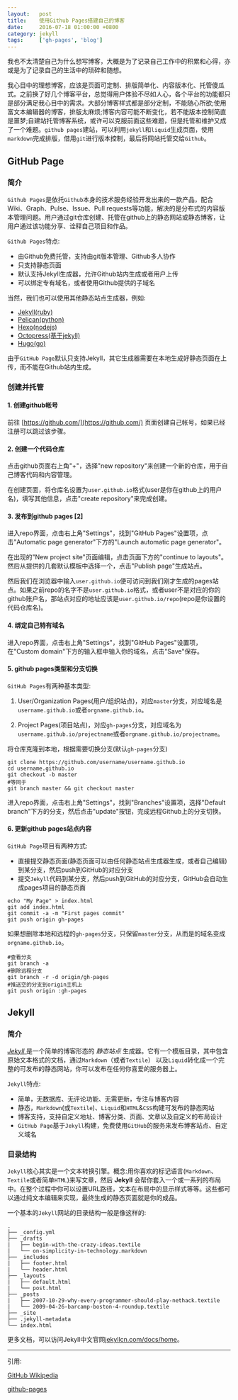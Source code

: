 ```yaml
---
layout:   post
title:    使用Github Pages搭建自己的博客
date:     2016-07-18 01:00:00 +0800
category: jekyll
tags:     ['gh-pages', 'blog']
---
```


我也不太清楚自己为什么想写博客，大概是为了记录自己工作中的积累和心得，亦或是为了记录自己的生活中的琐碎和随想。

我心目中的理想博客，应该是页面可定制、排版简单化、内容版本化、托管傻瓜式。之前换了好几个博客平台，总觉得用户体验不尽如人心，各个平台的功能都只是部分满足我心目中的需求。大部分博客样式都是部分定制，不能随心所欲;使用富文本编辑器的博客，排版太麻烦;博客内容可能不断变化，若不能版本控制简直是噩梦;自建站托管博客系统，或许可以克服前面这些难题，但是托管和维护又成了一个难题。`github pages`建站，可以利用`jekyll`和`liquid`生成页面，使用`markdown`完成排版，借用`git`进行版本控制，最后将网站托管交给`Github`。

## GitHub Page

### 简介

`Github Pages`是依托`Github`本身的技术服务经验开发出来的一款产品，配合Wiki、Graph、Pulse、Issue、Pull requests等功能，解决的是分布式的内容版本管理问题。用户通过git仓库创建、托管在github上的静态网站或静态博客，让用户通过该功能分享、诠释自己项目和作品。

`Github Pages`特点:

- 由Github免费托管，支持由git版本管理、Github多人协作
- 只支持静态页面
- 默认支持Jekyll生成器，允许Github站内生成或者用户上传
- 可以绑定专有域名，或者使用Github提供的子域名

当然，我们也可以使用其他静态站点生成器，例如:

- [Jekyll(ruby)](http://jekyllcn.com/)
- [Pelican(python)](http://docs.getpelican.com/)
- [Hexo(nodejs)](https://hexo.io/)
- [Octopress(基于jekyll)](http://octopress.org/s)
- [Hugo(go)](http://gohugo.org/)

由于`GitHub Page`默认只支持Jekyll，其它生成器需要在本地生成好静态页面在上传，而不能在Github站内生成。

### 创建并托管

#### 1. 创建github帐号

前往 [https://github.com/](https://github.com/) 页面创建自己帐号，如果已经注册可以跳过该步骤。

#### 2. 创建一个代码仓库

点击github页面右上角"+"，选择"new repository"来创建一个新的仓库，用于自己博客代码和内容管理。

在创建页面，将仓库名设置为`user.github.io`格式(user是你在github上的用户名)，填写其他信息，点击"create repository"来完成创建。

#### 3. 发布到github pages [2]

进入repo界面，点击右上角"Settings"，找到"GitHub Pages"设置项，点击"Automatic page generator"下方的"Launch automatic page generator"。

在出现的"New project site"页面编辑，点击页面下方的"continue to layouts"。然后从提供的几套默认模板中选择一个，点击"Publish page"生成站点。

然后我们在浏览器中输入`user.github.io`便可访问到我们刚才生成的pages站点。如果之前repo的名字不是`user.github.io`格式，或者user不是对应的你的github账户名，那站点对应的地址应该是`user.github.io/repo`(repo是你设置的代码仓库名)。

#### 4. 绑定自己特有域名

进入repo界面，点击右上角"Settings"，找到"GitHub Pages"设置项，在"Custom domain"下方的输入框中输入你的域名，点击"Save"保存。

#### 5. github pages类型和分支切换

`GitHub Pages`有两种基本类型:

1. User/Organization Pages(用户/组织站点)，对应`master`分支，对应域名是`username.github.io`或者`orgname.github.io`。

2. Project Pages(项目站点)，对应`gh-pages`分支，对应域名为`username.github.io/projectname`或者`orgname.github.io/projectname`。

将仓库克隆到本地，根据需要切换分支(默认`gh-pages`分支)

```
git clone https://github.com/username/username.github.io
cd username.github.io
git checkout -b master
#等同于
git branch master && git checkout master
```

进入repo界面，点击右上角"Settings"，找到"Branches"设置项，选择"Default branch"下方的分支，然后点击"update"按钮，完成远程Github上的分支切换。

#### 6. 更新github pages站点内容

`GitHub Page`项目有两种方式:

- 直接提交静态页面(静态页面可以由任何静态站点生成器生成，或者自己编辑)到某分支，然后push到GitHub的对应分支
- 提交`Jekyll`代码到某分支，然后push到GitHub的对应分支，GitHub会自动生成pages项目的静态页面

```
echo "My Page" > index.html
git add index.html
git commit -a -m "First pages commit"
git push origin gh-pages
```

如果想删除本地和远程的`gh-pages`分支，只保留`master`分支，从而是的域名变成`orgname.github.io`。

```
#查看分支
git branch -a
#删除远程分支
git branch -r -d origin/gh-pages
#推送空的分支到origin主机上
git push origin :gh-pages
```

## Jekyll

### 简介

[ *Jekyll* ](http://jekyllcn.com/) 是一个简单的博客形态的 *静态站点* 生成器。它有一个模版目录，其中包含原始文本格式的文档，通过`Markdown`（或者`Textile`） 以及`Liquid`转化成一个完整的可发布的静态网站，你可以发布在任何你喜爱的服务器上。

`Jekyll`特点:

 - 简单，无数据库、无评论功能、无需更新，专注与博客内容
 - 静态，`Markdown`(或`Textile`)、`Liquid`和`HTML`&`CSS`构建可发布的静态网站
 - 博客支持，支持自定义地址、博客分类、页面、文章以及自定义的布局设计
 - `GitHub Page`基于`Jekyll`构建，免费使用`GitHub`的服务来发布博客站点、自定义域名

### 目录结构

`Jekyll`核心其实是一个文本转换引擎。概念:用你喜欢的标记语言(`Markdown`、`Textile`或者简单`HTML`)来写文章，然后 **Jekyll** 会帮你套入一个或一系列的布局中。在整个过程中你可以设置URL路径，文本在布局中的显示样式等等。这些都可以通过纯文本编辑来实现，最终生成的静态页面就是你的成品。

一个基本的`Jekyll`网站的目录结构一般是像这样的:

```
.
├── _config.yml
├── _drafts
|   ├── begin-with-the-crazy-ideas.textile
|   └── on-simplicity-in-technology.markdown
├── _includes
|   ├── footer.html
|   └── header.html
├── _layouts
|   ├── default.html
|   └── post.html
├── _posts
|   ├── 2007-10-29-why-every-programmer-should-play-nethack.textile
|   └── 2009-04-26-barcamp-boston-4-roundup.textile
├── _site
├── .jekyll-metadata
└── index.html
```
更多文档，可以访问Jekyll中文官网[jekyllcn.com/docs/home](http://jekyllcn.com/docs/home/)。

----

引用:

[GitHub Wikipedia](https://zh.wikipedia.org/wiki/GitHub)

[github-pages](https://github.com/blog/272-github-pages)
